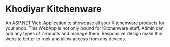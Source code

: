 # Khodiyar Kitchenware
An ASP.NET Web Application to showcase all your Kitchenware products for your shop. This WebApp is not only bound for Kitchenware stuff. Admin can add any types of products and manage them. Responsive design make this website better to look and allow access from any devices.

